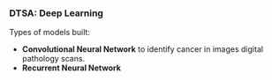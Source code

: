### DTSA: Deep Learning

Types of models built:
- **Convolutional Neural Network** to identify cancer in images digital pathology scans.
- **Recurrent Neural Network**


